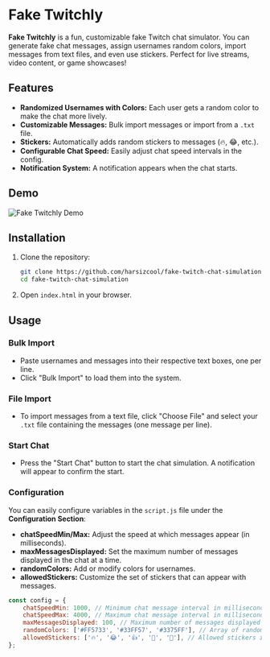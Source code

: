 # Fake Twitchly

**Fake Twitchly** is a fun, customizable fake Twitch chat simulator. You can generate fake chat messages, assign usernames random colors, import messages from text files, and even use stickers. Perfect for live streams, video content, or game showcases!

## Features

- **Randomized Usernames with Colors:** Each user gets a random color to make the chat more lively.
- **Customizable Messages:** Bulk import messages or import from a `.txt` file.
- **Stickers:** Automatically adds random stickers to messages (🔥, 😂, etc.).
- **Configurable Chat Speed:** Easily adjust chat speed intervals in the config.
- **Notification System:** A notification appears when the chat starts.

## Demo

![Fake Twitchly Demo](demo.gif)

## Installation

1. Clone the repository:

    ```bash
    git clone https://github.com/harsizcool/fake-twitch-chat-simulation.git
    cd fake-twitch-chat-simulation
    ```

2. Open `index.html` in your browser.

## Usage

### Bulk Import

- Paste usernames and messages into their respective text boxes, one per line.
- Click "Bulk Import" to load them into the system.

### File Import

- To import messages from a text file, click "Choose File" and select your `.txt` file containing the messages (one message per line).

### Start Chat

- Press the "Start Chat" button to start the chat simulation. A notification will appear to confirm the start.

### Configuration

You can easily configure variables in the `script.js` file under the **Configuration Section**:

- **chatSpeedMin/Max:** Adjust the speed at which messages appear (in milliseconds).
- **maxMessagesDisplayed:** Set the maximum number of messages displayed in the chat at a time.
- **randomColors:** Add or modify colors for usernames.
- **allowedStickers:** Customize the set of stickers that can appear with messages.

```javascript
const config = {
    chatSpeedMin: 1000, // Minimum chat message interval in milliseconds (1 second)
    chatSpeedMax: 4000, // Maximum chat message interval in milliseconds (4 seconds)
    maxMessagesDisplayed: 100, // Maximum number of messages displayed in the chat box before clearing
    randomColors: ['#FF5733', '#33FF57', '#3375FF'], // Array of random colors for usernames
    allowedStickers: ['🔥', '😂', '👍', '💯', '🎉'], // Allowed stickers in messages
};
